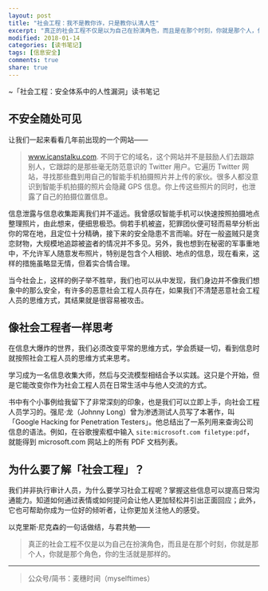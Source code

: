 ```yaml
---
layout: post
title: "社会工程：我不是教你诈，只是教你认清人性"
excerpt: "真正的社会工程不仅是以为自己在扮演角色，而且是在那个时刻，你就是那个人，你就是那个角色，你的生活就是那样的。——克里斯·尼克森"
modified: 2018-01-14
categories: [读书笔记]
tags: [信息安全]
comments: true
share: true
---
```


~「社会工程：安全体系中的人性漏洞」读书笔记

## 不安全随处可见

让我们一起来看看几年前出现的一个网站——

> www.icanstalku.com. 不同于它的域名，这个网站并不是鼓励人们去跟踪别人，它跟踪的是那些毫无防范意识的 Twitter 用户。它遍历 Twitter 网站，寻找那些蠢到用自己的智能手机拍摄照片并上传的家伙。很多人都没意识到智能手机拍摄的照片会隐藏 GPS 信息。你上传这些照片的同时，也泄露了自己的拍摄位置信息。

信息泄露与信息收集距离我们并不遥远。我曾感叹智能手机可以快速按照拍摄地点整理照片，由此想来，便细思极恐。倘若手机被盗，犯罪团伙便可轻而易举分析出你的常在地，且定位十分精确，接下来的安全隐患不言而喻。好在一般盗贼只是贪恋财物，大规模地追踪被盗者的情况并不多见。另外，我也想到在秘密的军事重地中，不允许军人随意发布照片，特别是包含个人相貌、地点的信息，现在看来，这样的措施虽略显无情，但着实合情合理。

当今社会上，这样的例子举不胜举，我们也可以从中发现，我们身边并不像我们想象中的那么安全，有许多的恶意社会工程人员存在，如果我们不清楚恶意社会工程人员的思维方式，其结果就是很容易被攻击。

## 像社会工程者一样思考

在信息大爆炸的世界，我们必须改变平常的思维方式，学会质疑一切，看到信息时就按照社会工程人员的思维方式来思考。

学习成为一名信息收集大师，然后与交流模型相结合予以实践。这只是个开始，但是它能改变你作为社会工程人员在日常生活中与他人交流的方式。

书中有个小事例给我留下了非常深刻的印象，也是我们可以立即上手，向社会工程人员学习的。强尼·龙（Johnny Long）曾为渗透测试人员写了本著作，叫「Google Hacking for Penetration Testers」。他总结出了一系列用来查询公司信息的语法。例如，在谷歌搜索框中输入 `site:microsoft.com filetype:pdf`，就能得到 microsoft.com 网站上的所有 PDF 文档列表。

## 为什么要了解「社会工程」？

我们并非执行审计人员，为什么要学习社会工程呢？掌握这些信息可以提高日常沟通能力。知道如何通过表情或如何提问会让他人更加轻松并引出正面回应；此外，它也可帮助你成为一位好的倾听者，让你更加关注他人的感受。

以克里斯·尼克森的一句话做结，与君共勉——

> 真正的社会工程不仅是以为自己在扮演角色，而且是在那个时刻，你就是那个人，你就是那个角色，你的生活就是那样的。

---

> 公众号/简书：麦穗时间（myselftimes）
